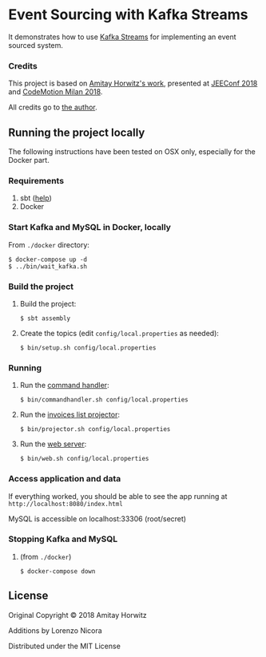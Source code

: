 # Event Sourcing with Kafka Streams

It demonstrates how to use [Kafka Streams](https://kafka.apache.org/documentation/streams/)
for implementing an event sourced system.

### Credits

This project is based on [Amitay Horwitz's work](https://github.com/amitayh/event-sourcing-kafka-streams), 
presented at [JEEConf 2018](https://speakerdeck.com/amitayh/event-sourcing-with-kafka-streams) 
and [CodeMotion Milan 2018](https://speakerdeck.com/amitayh/building-event-sourced-systems-with-kafka-streams).

All credits go to [the author](https://github.com/amitayh).


## Running the project locally

The following instructions have been tested on OSX only, especially for the Docker part.

### Requirements

1. sbt ([help](https://www.scala-sbt.org/))
2. Docker

### Start Kafka and MySQL in Docker, locally

From `./docker` directory: 
   
   ```
   $ docker-compose up -d
   $ ../bin/wait_kafka.sh

   ```

### Build the project

1. Build the project:

   ```
   $ sbt assembly
   ```

2. Create the topics (edit `config/local.properties` as needed):

   ```
   $ bin/setup.sh config/local.properties
   ```

### Running

1. Run the [command handler](commandhandler/src/main/scala/org/amitayh/invoices/commandhandler/CommandHandler.scala):

   ```
   $ bin/commandhandler.sh config/local.properties
   ```

2. Run the [invoices list projector](listprojector/src/main/scala/org/amitayh/invoices/projector/ListProjector.scala):

   ```
   $ bin/projector.sh config/local.properties
   ```

3. Run the [web server](web/src/main/scala/org/amitayh/invoices/web/InvoicesServer.scala):

   ```
   $ bin/web.sh config/local.properties
   ```

### Access application and data   

If everything worked, you should be able to see the app running at `http://localhost:8080/index.html`

MySQL is accessible on localhost:33306 (root/secret)

### Stopping Kafka and MySQL

1. (from `./docker`) 

   ```
   $ docker-compose down
   ```

## License

Original Copyright © 2018 Amitay Horwitz

Additions by Lorenzo Nicora

Distributed under the MIT License

